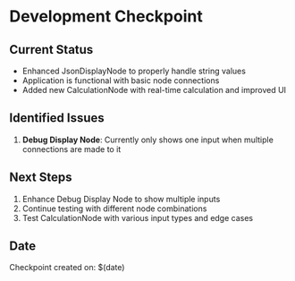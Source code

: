 # Development Checkpoint

## Current Status
- Enhanced JsonDisplayNode to properly handle string values
- Application is functional with basic node connections
- Added new CalculationNode with real-time calculation and improved UI

## Identified Issues
1. **Debug Display Node**: Currently only shows one input when multiple connections are made to it

## Next Steps
1. Enhance Debug Display Node to show multiple inputs
2. Continue testing with different node combinations
3. Test CalculationNode with various input types and edge cases

## Date
Checkpoint created on: $(date) 